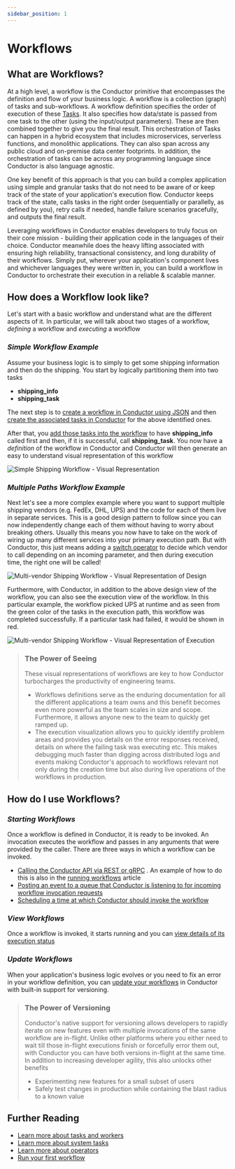 ```yaml
---
sidebar_position: 1
---
```


# Workflows

## What are Workflows?

At a high level, a workflow is the Conductor primitive that encompasses the definition and flow of your business logic.
A workflow is a collection (graph) of tasks and sub-workflows. A workflow definition specifies the order of execution of
these [Tasks](tasks-and-workers.md). It also specifies how data/state is passed from one task to the other (using the
input/output parameters). These are then combined together to give you the final result. This orchestration of Tasks can
happen in a hybrid ecosystem that includes microservices, serverless functions, and monolithic applications. They can
also span across any public cloud and on-premise data center footprints. In addition, the orchestration of tasks can be
across any programming language since Conductor is also language agnostic.

One key benefit of this approach is that you can build a complex application using simple and granular tasks that do not
need to be aware of or keep track of the state of your application's execution flow. Conductor keeps track of the state,
calls tasks in the right order (sequentially or parallelly, as defined by you), retry calls if needed, handle failure
scenarios gracefully, and outputs the final result.

Leveraging workflows in Conductor enables developers to truly focus on their core mission - building their application
code in the languages of their choice. Conductor meanwhile does the heavy lifting associated with ensuring high
reliability, transactional consistency, and long durability of their workflows. Simply put, wherever your application's
component lives and whichever languages they were written in, you can build a workflow in Conductor to orchestrate their
execution in a reliable & scalable manner.

## How does a Workflow look like?

Let's start with a basic workflow and understand what are the different aspects of it. In particular, we will talk about
two stages of a workflow, *defining* a workflow and *executing* a workflow

### *Simple Workflow Example*

Assume your business logic is to simply to get some shipping information and then do the shipping. You start by
logically partitioning them into two tasks

* **shipping_info**
* **shipping_task**

The next step is to [create a workflow in Conductor using JSON](../../running-workflows/create-workflow.md) and
then [create the associated tasks in Conductor](../../running-workflows/create-task.md) for the above identified ones.

After that, you [add those tasks into the workflow](../../running-workflows/adding-tasks.md) to have **shipping_info**
called first and then, if it is successful, call **shipping_task**. You now have a *definition* of the workflow in
Conductor and Conductor will then generate an easy to understand visual representation of this workflow

![Simple Shipping Workflow - Visual Representation](../../../static/img/tutorial/ShippingWorkflow.png)

### *Multiple Paths Workflow Example*

Next let's see a more complex example where you want to support multiple shipping vendors (e.g. FedEx, DHL, UPS) and the
code for each of them live in separate services. This is a good design pattern to follow since you can now independently
change each of them without having to worry about breaking others. Usually this means you now have to take on the work
of wiring up many different services into your primary execution path. But with Conductor, this just means adding
a [switch operator](../../reference-docs/switch-task.md) to decide which vendor to call depending on an incoming
parameter, and then during execution time, the right one will be called!

![Multi-vendor Shipping Workflow - Visual Representation of Design](../../../static/img/tutorial/Switch_Workflow.png)

Furthermore, with Conductor, in addition to the above design view of the workflow, you can also see the execution view
of the workflow. In this particular example, the workflow picked UPS at runtime and as seen from the green color of the
tasks in the execution path, this workflow was completed successfully. If a particular task had failed, it would be
shown in red.

![Multi-vendor Shipping Workflow - Visual Representation of Execution](../../../static/img/tutorial/Switch_UPS.png)


> ### The Power of Seeing
> These  visual representations of workflows are key to how Conductor turbocharges the productivity of engineering teams.
> * Workflows definitions serve as the enduring documentation for all the different applications a team owns and this benefit becomes even more powerful as the team scales in size and scope. Furthermore, it allows anyone new to the team to quickly get ramped up.
> * The execution visualization allows you to quickly identify problem areas and provides you details on the error responses received, details on where the failing task was executing etc. This makes debugging much faster than digging across distributed logs and events making Conductor's approach to workflows relevant not only during the creation time but also during live operations of the workflows in production.

## How do I use Workflows?

### *Starting Workflows*

Once a workflow is defined in Conductor, it is ready to be invoked. An invocation executes the workflow and passes in
any arguments that were provided by the caller. There are three ways in which a workflow can be invoked.

* [Calling the Conductor API via REST or gRPC](../../running-workflows/execute-workflow.md#Start-a-workflow-by-calling-an-API)
  . An example of how to do this is also in
  the [running workflows](../run/running-first-workflow.md#Running-our-First-Workflow) article
* [Posting an event to a queue that Conductor is listening to for incoming workflow invocation requests](../../running-workflows/execute-workflow.md#Start-a-workflow-by-posting-an-event)
* [Scheduling a time at which Conductor should invoke the workflow](../../running-workflows/execute-workflow.md#Schedule-a-workflow-for-later)

### *View Workflows*

Once a workflow is invoked, it starts running and you
can [view details of its execution status](../../how-tos/view-workflow-executions.md)

### *Update Workflows*

When your application's business logic evolves or you need to fix an error in your workflow definition, you
can [update your workflows](../../how-tos/updating-workflows.md) in Conductor with built-in support for versioning.

> ### The Power of Versioning
> Conductor's native support for versioning allows developers to rapidly iterate on new features even with multiple invocations of the same workflow are in-flight. Unlike other platforms where you either need to wait till those in-flight executions finish or forcefully error them out, with Conductor you can have both versions in-flight at the same time. In addition to increasing developer agility, this also unlocks other benefits
> * Experimenting new features for a small subset of users
> * Safely test changes in production while containing the blast radius to a known value

## Further Reading

* [Learn more about tasks and workers](tasks-and-workers.md)
* [Learn more about system tasks](system-tasks.md)
* [Learn more about operators](operators.md)
* [Run your first workflow](../run/running-first-workflow.md)


